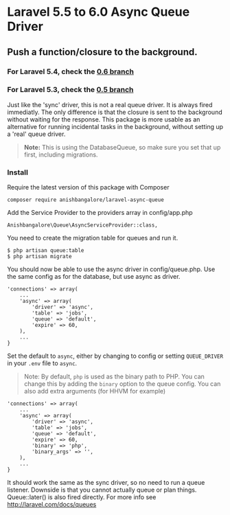 # Laravel 5.5 to 6.0 Async Queue Driver

## Push a function/closure to the background.


### For Laravel 5.4, check the [0.6 branch](https://github.com/barryvdh/laravel-async-queue/tree/v0.6.0)

### For Laravel 5.3, check the [0.5 branch](https://github.com/barryvdh/laravel-async-queue/tree/v0.5.0)

Just like the 'sync' driver, this is not a real queue driver. It is always fired immediatly.
The only difference is that the closure is sent to the background without waiting for the response.
This package is more usable as an alternative for running incidental tasks in the background, without setting up a 'real' queue driver.

> **Note:** This is using the DatabaseQueue, so make sure you set that up first, including migrations.

### Install

Require the latest version of this package with Composer

    composer require anishbangalore/laravel-async-queue

Add the Service Provider to the providers array in config/app.php

    Anishbangalore\Queue\AsyncServiceProvider::class,

You need to create the migration table for queues and run it.

    $ php artisan queue:table
    $ php artisan migrate

You should now be able to use the async driver in config/queue.php. Use the same config as for the database, but use async as driver.

    'connections' => array(
        ...
        'async' => array(
            'driver' => 'async',
            'table' => 'jobs',
            'queue' => 'default',
            'expire' => 60,
        ),
        ...
    }

Set the default to `async`, either by changing to config or setting `QUEUE_DRIVER` in your `.env` file to `async`.

> Note: By default, `php` is used as the binary path to PHP. You can change this by adding the `binary` option to the queue config. You can also add extra arguments (for HHVM for example)

    'connections' => array(
        ...
        'async' => array(
            'driver' => 'async',
            'table' => 'jobs',
            'queue' => 'default',
            'expire' => 60,
            'binary' => 'php',
            'binary_args' => '',
        ),
        ...
    }

It should work the same as the sync driver, so no need to run a queue listener. Downside is that you cannot actually queue or plan things. Queue::later() is also fired directly. For more info see http://laravel.com/docs/queues

